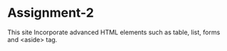 # Assignment-2
This site Incorporate advanced HTML elements such as table, list, forms and &lt;aside> tag.
